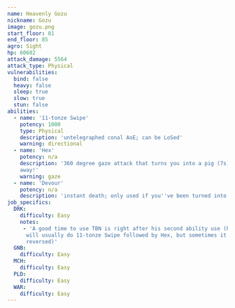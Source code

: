 ```yaml
---
name: Heavenly Gozu
nickname: Gozu
image: gozu.png
start_floor: 81
end_floor: 85
agro: Sight
hp: 60682
attack_damage: 5564
attack_type: Physical
vulnerabilities:
  bind: false
  heavy: false
  sleep: true
  slow: true
  stun: false
abilities:
  - name: '11-tonze Swipe'
    potency: 1000
    type: Physical
    description: 'untelegraphed conal AoE; can be LoSed'
    warning: directional
  - name: 'Hex'
    potency: n/a
    description: '360 degree gaze attack that turns you into a pig (7s) - look
    away!'
    warning: gaze
  - name: 'Devour'
    potency: n/a
    description: 'instant death; only used if you''ve been turned into a pig'
job_specifics:
  DRK:
    difficulty: Easy
    notes:
     - 'A good time to use TBN is right after his second ability use (he
      will usually do 11-tonze Swipe followed by Hex, but sometimes it''s
      reversed)'
  GNB:
    difficulty: Easy
  MCH:
    difficulty: Easy
  PLD:
    difficulty: Easy
  WAR:
    difficulty: Easy
---
```

